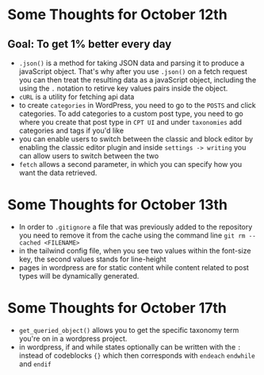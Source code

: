 # Some Thoughts for October 12th 

## Goal: To get 1% better every day
- `.json()` is a method for taking JSON data and parsing it to produce a javaScript object. That's why after you use `.json()` on a fetch request you can then treat the resulting data as a javaScript object, including the using the `.` notation to retirve key values pairs inside the object. 
- `cURL` is a utility for fetching api data
- to create `categories` in WordPress, you need to go to the `POSTS` and click categories. To add categories to a custom post type, you need to go where you create that post type in `CPT UI` and under `taxonomies` add categories and tags if you'd like
- you can enable users to switch between the classic and block editor by enabling the classic editor plugin and inside `settings -> writing` you can allow users to switch between the two
- `fetch` allows a second parameter, in which you can specify how you want the data retrieved. 

# Some Thoughts for October 13th 

- In order to `.gitignore` a file that was previously added to the repository you need to remove it from the cache using the command line `git rm --cached <FILENAME>` 
- in the tailwind config file, when you see two values within the font-size key, the second values stands for line-height
- pages in wordpress are for static content while content related to post types will be dynamically generated. 

# Some Thoughts for October 17th
-  `get_queried_object()` allows you to get the specific taxonomy term you're on in a wordpress project.
- in wordpress, if and while states optionally can be written with the `:` instead of codeblocks `{}` which then corresponds with `endeach` `endwhile` and `endif`  
